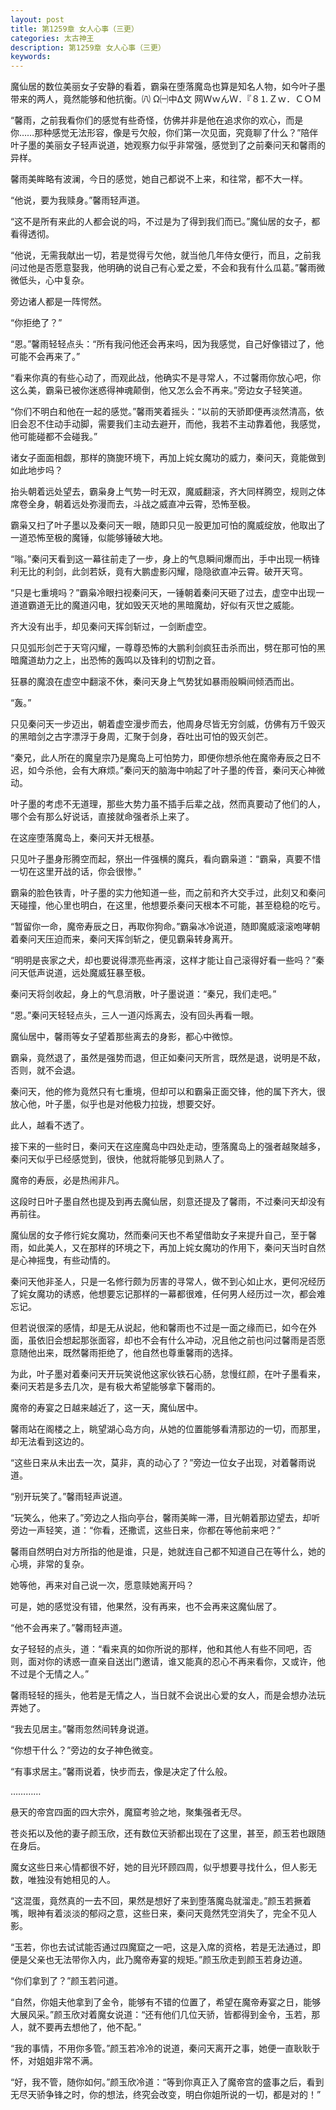 ```yaml
---
layout: post
title: 第1259章 女人心事（三更）
categories: 太古神王
description: 第1259章 女人心事（三更）
keywords:
---
```


魔仙居的数位美丽女子安静的看着，霸枭在堕落魔岛也算是知名人物，如今叶子墨带来的两人，竟然能够和他抗衡。㈧ Ω㈠中Δ文 网ＷｗんＷ．『８⒈Ｚｗ．ＣＯＭ

“馨雨，之前我看你们的感觉有些奇怪，仿佛并非是他在追求你的欢心，而是你……那种感觉无法形容，像是亏欠般，你们第一次见面，究竟聊了什么？”陪伴叶子墨的美丽女子轻声说道，她观察力似乎非常强，感觉到了之前秦问天和馨雨的异样。

馨雨美眸略有波澜，今日的感觉，她自己都说不上来，和往常，都不大一样。

“他说，要为我赎身。”馨雨轻声道。

“这不是所有来此的人都会说的吗，不过是为了得到我们而已。”魔仙居的女子，都看得透彻。

“他说，无需我献出一切，若是觉得亏欠他，就当他几年侍女便行，而且，之前我问过他是否愿意娶我，他明确的说自己有心爱之爱，不会和我有什么瓜葛。”馨雨微微低头，心中复杂。

旁边诸人都是一阵愕然。

“你拒绝了？”

“恩。”馨雨轻轻点头：“所有我问他还会再来吗，因为我感觉，自己好像错过了，他可能不会再来了。”

“看来你真的有些心动了，而观此战，他确实不是寻常人，不过馨雨你放心吧，你这么美，霸枭已被你迷惑得神魂颠倒，他又怎么会不再来。”旁边女子轻笑道。

“你们不明白和他在一起的感觉。”馨雨笑着摇头：“以前的天骄即便再淡然清高，依旧会忍不住动手动脚，需要我们主动去避开，而他，我若不主动靠着他，我感觉，他可能碰都不会碰我。”

诸女子面面相觑，那样的旖旎环境下，再加上姹女魔功的威力，秦问天，竟能做到如此地步吗？

抬头朝着远处望去，霸枭身上气势一时无双，魔威翻滚，齐大同样腾空，规则之体席卷全身，朝着远处弥漫而去，斗战之威直冲云霄，恐怖至极。

霸枭又扫了叶子墨以及秦问天一眼，随即只见一股更加可怕的魔威绽放，他取出了一道恐怖至极的魔锤，似能够锤破大地。

“嗡。”秦问天看到这一幕往前走了一步，身上的气息瞬间爆而出，手中出现一柄锋利无比的利剑，此剑若妖，竟有大鹏虚影闪耀，隐隐欲直冲云霄。破开天穹。

“只是七重境吗？”霸枭冷眼扫视秦问天，一锤朝着秦问天砸了过去，虚空中出现一道道霸道无比的魔道闪电，犹如毁天灭地的黑暗魔劫，好似有灭世之威能。

齐大没有出手，却见秦问天挥剑斩过，一剑断虚空。

只见弧形剑芒于天穹闪耀，一尊尊恐怖的大鹏利剑疯狂击杀而出，劈在那可怕的黑暗魔道劫力之上，出恐怖的轰鸣以及锋利的切割之音。

狂暴的魔浪在虚空中翻滚不休，秦问天身上气势犹如暴雨般瞬间倾洒而出。

“轰。”

只见秦问天一步迈出，朝着虚空漫步而去，他周身尽皆无穷剑威，仿佛有万千毁灭的黑暗剑之古字漂浮于身周，汇聚于剑身，吞吐出可怕的毁灭剑芒。

“秦兄，此人所在的魔皇宗乃是魔岛上可怕势力，即便你想杀他在魔帝寿辰之日不迟，如今杀他，会有大麻烦。”秦问天的脑海中响起了叶子墨的传音，秦问天心神微动。

叶子墨的考虑不无道理，那些大势力虽不插手后辈之战，然而真要动了他们的人，哪个会有那么好说话，直接就命强者杀上来了。

在这座堕落魔岛上，秦问天并无根基。

只见叶子墨身形腾空而起，祭出一件强横的魔兵，看向霸枭道：“霸枭，真要不惜一切在这里开战的话，你会很惨。”

霸枭的脸色铁青，叶子墨的实力他知道一些，而之前和齐大交手过，此刻又和秦问天碰撞，他心里也明白，在这里，他想要杀秦问天根本不可能，甚至稳稳的吃亏。

“暂留你一命，魔帝寿辰之日，再取你狗命。”霸枭冰冷说道，随即魔威滚滚咆哮朝着秦问天压迫而来，秦问天挥剑斩之，便见霸枭转身离开。

“明明是丧家之犬，却也要说得漂亮些再滚，这样才能让自己滚得好看一些吗？”秦问天低声说道，远处魔威狂暴至极。

秦问天将剑收起，身上的气息消散，叶子墨说道：“秦兄，我们走吧。”

“恩。”秦问天轻轻点头，三人一道闪烁离去，没有回头再看一眼。

魔仙居中，馨雨等女子望着那些离去的身影，都心中微惊。

霸枭，竟然退了，虽然是强势而退，但正如秦问天所言，既然是退，说明是不敌，否则，就不会退。

秦问天，他的修为竟然只有七重境，但却可以和霸枭正面交锋，他的属下齐大，很放心他，叶子墨，似乎也是对他极力拉拢，想要交好。

此人，越看不透了。

接下来的一些时日，秦问天在这座魔岛中四处走动，堕落魔岛上的强者越聚越多，秦问天似乎已经感觉到，很快，他就将能够见到熟人了。

魔帝的寿辰，必是热闹非凡。

这段时日叶子墨自然也提及到再去魔仙居，刻意还提及了馨雨，不过秦问天却没有再前往。

魔仙居的女子修行姹女魔功，然而秦问天也不希望借助女子来提升自己，至于馨雨，如此美人，又在那样的环境之下，再加上姹女魔功的作用下，秦问天当时自然是心神摇曳，有些动情的。

秦问天他非圣人，只是一名修行颇为厉害的寻常人，做不到心如止水，更何况经历了姹女魔功的诱惑，他想要忘记那样的一幕都很难，任何男人经历过一次，都会难忘记。

但若说很深的感情，却是无从说起，他和馨雨也不过是一面之缘而已，如今在外面，虽依旧会想起那张面容，却也不会有什么冲动，况且他之前也问过馨雨是否愿意随他出来，既然馨雨拒绝了，他自然也尊重馨雨的选择。

为此，叶子墨对着秦问天开玩笑说他这家伙铁石心肠，怠慢红颜，在叶子墨看来，秦问天若是多去几次，是有极大希望能够拿下馨雨的。

魔帝的寿宴之日越来越近了，这一天，魔仙居中。

馨雨站在阁楼之上，眺望湖心岛方向，从她的位置能够看清那边的一切，而那里，却无法看到这边的。

“这些日来从未出去一次，莫非，真的动心了？”旁边一位女子出现，对着馨雨说道。

“别开玩笑了。”馨雨轻声说道。

“玩笑么，他来了。”旁边之人指向亭台，馨雨美眸一滞，目光朝着那边望去，却听旁边一声轻笑，道：“你看，还撒谎，这些日来，你都在等他前来吧？”

馨雨自然明白对方所指的他是谁，只是，她就连自己都不知道自己在等什么，她的心境，非常的复杂。

她等他，再来对自己说一次，愿意赎她离开吗？

可是，她的感觉没有错，他果然，没有再来，也不会再来这魔仙居了。

“他不会再来了。”馨雨轻声道。

女子轻轻的点头，道：“看来真的如你所说的那样，他和其他人有些不同吧，否则，面对你的诱惑一直亲自送出门邀请，谁又能真的忍心不再来看你，又或许，他不过是个无情之人。”

馨雨轻轻的摇头，他若是无情之人，当日就不会说出心爱的女人，而是会想办法玩弄她了。

“我去见居主。”馨雨忽然间转身说道。

“你想干什么？”旁边的女子神色微变。

“有事求居主。”馨雨说着，快步而去，像是决定了什么般。

…………

悬天的帝宫四面的四大宗外，魔窟考验之地，聚集强者无尽。

苍炎拓以及他的妻子颜玉欣，还有数位天骄都出现在了这里，甚至，颜玉若也跟随在身后。

魔女这些日来心情都很不好，她的目光环顾四周，似乎想要寻找什么，但人影无数，唯独没有她相见的人。

“这混蛋，竟然真的一去不回，果然是想好了来到堕落魔岛就溜走。”颜玉若撅着嘴，眼神有着淡淡的郁闷之意，这些日来，秦问天竟然凭空消失了，完全不见人影。

“玉若，你也去试试能否通过四魔窟之一吧，这是入席的资格，若是无法通过，即便是父亲也无法带你入内，此乃魔帝寿宴的规矩。”颜玉欣走到颜玉若身边道。

“你们拿到了？”颜玉若问道。

“自然，你姐夫他拿到了金令，能够有不错的位置了，希望在魔帝寿宴之日，能够大展风采。”颜玉欣对着魔女说道：“还有他们几位天骄，皆都得到金令，玉若，那人，就不要再去想他了，他不配。”

“我的事情，不用你多管。”颜玉若冷冷的说道，秦问天离开之事，她便一直耿耿于怀，对姐姐非常不满。

“好，我不管，随你如何。”颜玉欣冷道：“等到你真正入了魔帝宫的盛事之后，看到无尽天骄争锋之时，你的想法，终究会改变，明白你姐所说的一切，都是对的！”
